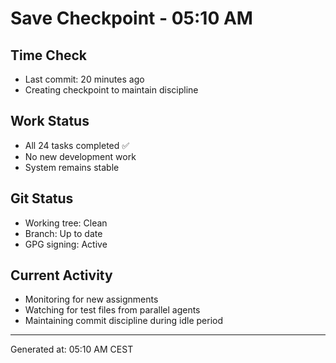 # Save Checkpoint - 05:10 AM

## Time Check
- Last commit: 20 minutes ago
- Creating checkpoint to maintain discipline

## Work Status
- All 24 tasks completed ✅
- No new development work
- System remains stable

## Git Status
- Working tree: Clean
- Branch: Up to date
- GPG signing: Active

## Current Activity
- Monitoring for new assignments
- Watching for test files from parallel agents
- Maintaining commit discipline during idle period

---
Generated at: 05:10 AM CEST